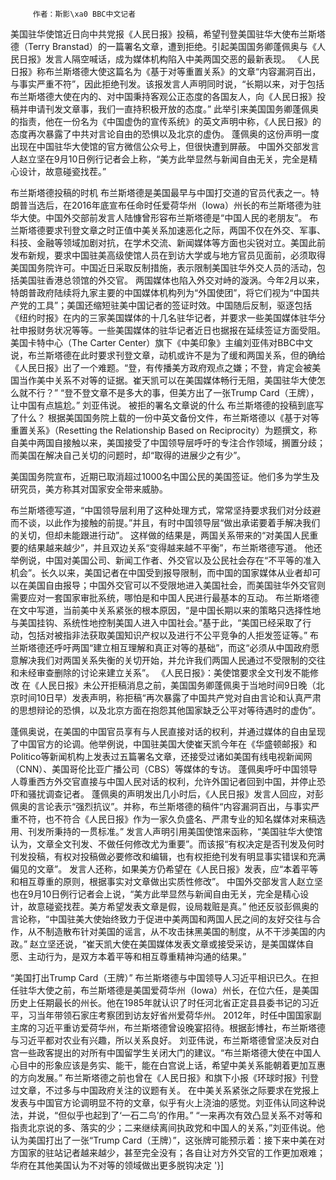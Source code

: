          作者：斯影\xa0 BBC中文记者    

美国驻华使馆近日向中共党报《人民日报》投稿，希望刊登美国驻华大使布兰斯塔德（Terry Branstad）的一篇署名文章，遭到拒绝。引起美国国务卿蓬佩奥与《人民日报》发言人隔空喊话，成为媒体机构陷入中美两国交恶的最新表现。 《人民日报》称布兰斯塔德大使这篇名为《基于对等重置关系》的文章“内容漏洞百出，与事实严重不符”，因此拒绝刊发。该报发言人声明同时说，“长期以来，对于包括布兰斯塔德大使在内的、对中国秉持客观公正态度的各国友人，向《人民日报》投稿并申请刊发文章事，我们一直持积极开放的态度。” 此举引来美国国务卿蓬佩奥的指责，他在一份名为《中国虚伪的宣传系统》的英文声明中称，《人民日报》的态度再次暴露了中共对言论自由的恐惧以及北京的虚伪。 蓬佩奥的这份声明一度出现在中国驻华大使馆的官方微信公众号上，但很快遭到屏蔽。 中国外交部发言人赵立坚在9月10日例行记者会上称，“美方此举显然与新闻自由无关，完全是精心设计，故意碰瓷找茬。” 

布兰斯塔德投稿的时机 布兰斯塔德是美国最早与中国打交道的官员代表之一。特朗普当选后，在2016年底宣布任命时任爱荷华州（Iowa）州长的布兰斯塔德为驻华大使。中国外交部前发言人陆慷曾形容布兰斯塔德是“中国人民的老朋友”。 布兰斯塔德要求刊登文章之时正值中美关系加速恶化之际，两国不仅在外交、军事、科技、金融等领域加剧对抗，在学术交流、新闻媒体等方面也尖锐对立。美国此前发布新规，要求中国驻美高级使馆人员在到访大学或与地方官员见面前，必须取得美国国务院许可。中国近日采取反制措施，表示限制美国驻华外交人员的活动，包括美国驻香港总领馆的外交官。 两国媒体也陷入外交对峙的漩涡。今年2月以来，特朗普政府陆续将九家主要的中国媒体机构列为“外国使团”，将它们视为“中国共产党的工具”；美国还缩短驻美中国记者的签证时效。中国随后反制，驱逐包括《纽约时报》在内的三家美国媒体的十几名驻华记者，并要求一些美国媒体驻华分社申报财务状况等等。一些美国媒体的驻华记者近日也据报在延续签证方面受阻。 美国卡特中心（The Carter Center）旗下《中美印象》主编刘亚伟对BBC中文说，布兰斯塔德在此时要求刊登文章，动机或许不是为了缓和两国关系，但的确给《人民日报》出了一个难题。“登，有传播美方政府观点之嫌；不登，肯定会被美国当作美中关系不对等的证据。崔天凯可以在美国媒体畅行无阻，美国驻华大使怎么就不行？” “登不登文章不是多大的事，但美方出了一张Trump Card（王牌），让中国有点尴尬。” 刘亚伟说。 被拒的署名文章说的什么 布兰斯塔德的投稿到底写了什么？ 根据美国国务院上载的一份中英文备份文件，布兰斯塔德以《基于对等重置关系》（Resetting the Relationship Based on Reciprocity）为题撰文，称自美中两国自接触以来，美国接受了中国领导层呼吁的专注合作领域，搁置分歧；而美国在解决自己关切的问题时，却“取得的进展少之有少”。 

美国国务院宣布，近期已取消超过1000名中国公民的美国签证。他们多为学生及研究员，美方称其对国家安全带来威胁。 

布兰斯塔德写道，“中国领导层利用了这种处理方式，常常坚持要求我们对分歧避而不谈，以此作为接触的前提。”并且，有时中国领导层“做出承诺要着手解决我们的关切，但却未能跟进行动”。 这样做的结果是，两国关系带来的“对美国人民重要的结果越来越少”，并且双边关系“变得越来越不平衡”，布兰斯塔德写道。 他还举例说，中国对美国公司、新闻工作者、外交官以及公民社会存在“不平等的准入机会”。长久以来，美国记者在中国受到报导限制，而中国的国家媒体从业者却可以在美国自由报导；中国外交官可以不受限地进入美国社会，而美国驻华外交官则需要应对一套国家审批系统，哪怕是和中国人民进行最基本的互动。 布兰斯塔德在文中写道，当前美中关系紧张的根本原因，“是中国长期以来的策略只选择性地与美国挂钩、系统性地控制美国人进入中国社会。”基于此，“美国已经采取了行动，包括对被指非法获取美国知识产权以及进行不公平竞争的人拒发签证等。” 布兰斯塔德还呼吁两国“建立相互理解和真正对等的基础”，而这“必须从中国政府愿意解决我们对两国关系失衡的关切开始，并允许我们两国人民通过不受限制的交往和未经审查删除的讨论来建立关系”。 《人民日报》：美使馆要求全文刊发不能修改 在《人民日报》未公开拒稿消息之前，美国国务卿蓬佩奥于当地时间9日晚（北京时间10日早）发表声明，称拒稿“再次暴露了中国共产党对自由言论和认真严肃的思想辩论的恐惧，以及北京方面在抱怨其他国家缺乏公平对等待遇时的虚伪”。

蓬佩奥说，在美国的中国官员享有与人民直接对话的权利，并通过媒体的自由呈现了中国官方的论调。他举例说，中国驻美国大使崔天凯今年在《华盛顿邮报》和Politico等新闻机构上发表过五篇署名文章，还接受过诸如美国有线电视新闻网（CNN）、美国哥伦比亚广播公司（CBS）等媒体的专访。 蓬佩奥呼吁中国领导人尊重西方外交官直接与中国人民对话的权利，允许外国记者回到中国，并停止恐吓和骚扰调查记者。 蓬佩奥的声明发出几小时后，《人民日报》发言人回应，对彭佩奥的言论表示“强烈抗议”。并称，布兰斯塔德的稿件“内容漏洞百出，与事实严重不符，也不符合《人民日报》作为一家久负盛名、严肃专业的知名媒体对来稿选用、刊发所秉持的一贯标准。” 发言人声明引用美国使馆来函称，“美国驻华大使馆认为，文章全文刊发、不做任何修改尤为重要”。而该报“有权决定是否刊发及何时刊发投稿，有权对投稿做必要修改和编辑，也有权拒绝刊发有明显事实错误和充满偏见的文章”。 发言人还称，如果美方仍希望在《人民日报》发表，应“本着平等和相互尊重的原则，根据事实对文章做出实质性修改”。 中国外交部发言人赵立坚也在9月10日例行记者会上说，“美方此举显然与新闻自由无关，完全是精心设计，故意碰瓷找茬。美方希望发表文章是假，设局栽赃是真。” 他还反驳彭佩奥的言论称，“中国驻美大使始终致力于促进中美两国和两国人民之间的友好交往与合作，从不制造散布针对美国的谣言，从不攻击抹黑美国的制度，从不干涉美国的内政。” 赵立坚还说，“崔天凯大使在美国媒体发表文章或接受采访，是美国媒体自愿、主动行为，是双方本着平等和相互尊重精神沟通的结果。” 

“美国打出Trump Card（王牌）” 布兰斯塔德与中国领导人习近平相识已久。在担任驻华大使之前，布兰斯塔德是美国爱荷华州（Iowa）州长，在位六任，是美国历史上任期最长的州长。他在1985年就认识了时任河北省正定县县委书记的习近平，习当年带领石家庄考察团到访友好省州爱荷华州。 2012年，时任中国国家副主席的习近平重访爱荷华州，布兰斯塔德曾设晚宴招待。根据彭博社，布兰斯塔德与习近平都对农业有兴趣，所以关系良好。 刘亚伟说，布兰斯塔德曾坚决反对白宫一些政客提出的对所有中国留学生关闭大门的建议。“布兰斯塔德大使在中国人心目中的形象应该是务实、能干，能在白宫说上话，希望中美关系能朝着更加互惠的方向发展。” 布兰斯塔德之前也曾在《人民日报》和旗下小报《环球时报》刊登过文章，不过多与中国政府关注的议题有关。 在中美关系紧张之际要求在党报上发表与中国官方论调明显不符的文章，似乎有火上浇油的感觉。刘亚伟认同这种说法，并说，“但似乎也起到了‘一石二鸟’的作用。” “一来再次有效凸显关系不对等和指责北京说的多、落实的少；二来继续离间执政党和中国人的关系，”刘亚伟说。他认为美国打出了一张“Trump Card（王牌）”，这张牌可能预示着：接下来中美在对方国家的驻站记者越来越少，甚至完全没有；各自让对方外交官的工作更加艰难；华府在其他美国认为不对等的领域做出更多脱钩决定                 '}]